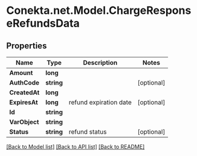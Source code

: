 # Conekta.net.Model.ChargeResponseRefundsData

## Properties

Name | Type | Description | Notes
------------ | ------------- | ------------- | -------------
**Amount** | **long** |  | 
**AuthCode** | **string** |  | [optional] 
**CreatedAt** | **long** |  | 
**ExpiresAt** | **long** | refund expiration date | [optional] 
**Id** | **string** |  | 
**VarObject** | **string** |  | 
**Status** | **string** | refund status | [optional] 

[[Back to Model list]](../README.md#documentation-for-models) [[Back to API list]](../README.md#documentation-for-api-endpoints) [[Back to README]](../README.md)

